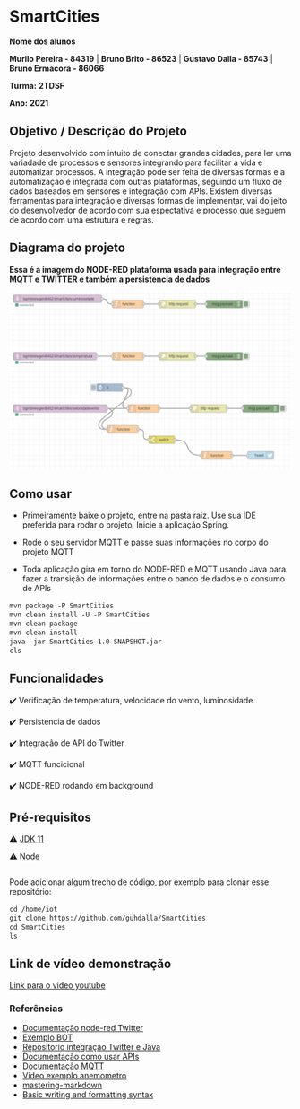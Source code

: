 # SmartCities

**Nome dos alunos** 

**Murilo Pereira - 84319** | **Bruno Brito - 86523** | **Gustavo Dalla - 85743** | **Bruno Ermacora - 86066**  

**Turma:** **2TDSF**

**Ano:** **2021**

## Objetivo / Descrição do Projeto

Projeto desenvolvido com intuito de conectar grandes cidades, para ler uma variadade de processos e sensores integrando para facilitar a vida e automatizar processos. A integração pode ser feita de diversas formas e a automatização é integrada com outras plataformas, seguindo um fluxo de dados baseados em sensores e integração com APIs.
Existem diversas ferramentas para integração e diversas formas de implementar, vai do jeito do desenvolvedor de acordo com sua espectativa e processo que seguem de acordo com uma estrutura e regras.

## Diagrama do projeto

**Essa é a imagem do NODE-RED plataforma usada para integração entre MQTT e TWITTER e também a persistencia de dados**

<img src="/diagrama.png" width="550">


## Como usar 

* Primeiramente baixe o projeto, entre na pasta raiz. Use sua IDE preferida para rodar o projeto, Inicie a aplicação Spring.
* Rode o seu servidor MQTT e passe suas informações no corpo do projeto MQTT


* Toda aplicação gira em torno do NODE-RED e MQTT usando Java para fazer a transição de informações entre o banco de dados e o consumo de APIs


```
mvn package -P SmartCities 
mvn clean install -U -P SmartCities 
mvn clean package
mvn clean install
java -jar SmartCities-1.0-SNAPSHOT.jar
cls
```


## Funcionalidades

:heavy_check_mark: Verificação de temperatura, velocidade do vento, luminosidade.  

:heavy_check_mark: Persistencia de dados  

:heavy_check_mark: Integração de API do Twitter 

:heavy_check_mark: MQTT funcicional

:heavy_check_mark: NODE-RED rodando em background


## Pré-requisitos

:warning: [JDK 11](https://www.oracle.com/br/java/technologies/javase-jdk11-downloads.html)

:warning: [Node](https://nodejs.org/en/download/)

##

Pode adicionar algum trecho de código, por exemplo para clonar esse repositório:

    cd /home/iot
    git clone https://github.com/guhdalla/SmartCities
    cd SmartCities
    ls
  

## Link de vídeo demonstração

[Link para o video youtube](https://www.youtube.com/watch?v=_U5KF7totG0)


### Referências 

* [Documentação node-red Twitter](https://flows.nodered.org/node/node-red-node-twitter)
* [Exemplo BOT](https://github.com/rinaldodev/exemplo-bot-twitter)
* [Repositorio integração Twitter e Java](https://github.com/redouane59/twittered)
* [Documentação como usar APIs](https://medium.com/programadores-ajudando-programadores/api-do-twitter-criando-o-app-e-obtendo-os-tokens-28ef3e2a281c)
* [Documentação MQTT](https://developer.ibm.com/br/articles/iot-mqtt-why-good-for-iot/)
* [Video exemplo anemometro](https://www.youtube.com/watch?v=tGQ_5120qAs)
* [mastering-markdown](https://guides.github.com/features/mastering-markdown/)
* [Basic writing and formatting syntax](https://docs.github.com/en/github/writing-on-github/getting-started-with-writing-and-formatting-on-github/basic-writing-and-formatting-syntax)
